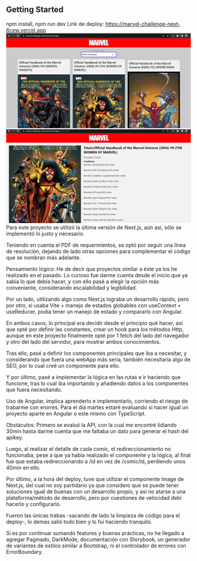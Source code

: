 ## Getting Started

npm install,
npm run dev
Link de deploy: https://marvel-challenge-next-6cew.vercel.app
![imagen](./public/imagen1.jpg)
![imagen](./public/imagen2.jpg)
Para este proyecto se utilizó la última versión de Next.js, aún así, sólo se implementó lo justo y necesario.

Teniendo en cuenta el PDF de requermientos, se optó por seguir una línea de resolución, dejando de lado otras opciones para complementar el código que se nombran más adelante.

Pensamiento lógico:
He de decir que proyectos similar a éste ya los he realizado en el pasado. 
Lo curioso fue darme cuenta desde el inicio que ya sabía lo que debía hacer, y con ello pasé a elegir la opción más conveniente, considerando escalabilidad y legibilidad.

Por un lado, utilizando algo como Next.js lograba un desarrollo rápido, pero por otro, si usaba Vite + manejo de estados globables con useContext + useReducer, podía tener un manejo de estado y compararlo con Angular.

En ambos casos, lo principal era decidir desde el principio qué hacer, así que opté por definir las constantes, crear un hook para los métodos Http, aunque en este proyecto finalmente opté por 1 fetch del lado del navegador y otro del lado del servidor, para mostrar ambos conocimientos. 

Tras ello, pasé a definir los componentes principales que iba a necesitar, y considerando que fuera una webApp más seria, también necesitaría algo de SEO, por lo cual creé un componente para ello.

Y por último, pasé a implementar la lógica en las rutas e ir haciendo que funcione, tras lo cual iba importando y añadiendo datos a los componentes que fuera necesitando.

Uso de Angular, implica aprenderlo e implementarlo, corriendo el riesgo de trabarme con erorres. Para el día martes estaré evaluando si hacer igual un proyecto aparte en Angular o este mismo con TypeScript.

Obstáculos:
Primero se evaluó la API, con la cual me encontré lidiando 30min hasta darme cuenta que me faltaba un dato para generar el hash del apikey.

Luego, al realizar el detalle de cada comic, el redireccionamiento no funcionaba, pese a que ya había realizado el componente y la lógica, al final fue que estaba redireccionando a /id en vez de /comic/id, perdiendo unos 40min en ello.

Por último, a la hora del deploy, tuve que utilizar el componente Image de Next.js, del cual no soy partidario ya que considero que se puede tener soluciones igual de buenas con un desarrollo propio, y así no atarse a una plataforma/método de desarrollo, pero por cuestiones de velocidad debí hacerlo y configurarlo.

Fueron las únicas trabas -sacando de lado la limpieza de código para el deploy-, lo demás salió todo bien y lo fui haciendo tranquilo.

Si es por continuar sumando features y buenas prácticas, no he llegado a agregar Paginado, DarkMode, documentación con Storybook, un generador de variantes de estilos similar a Bootstrap, ni el controlador de errores con ErrorBoundary.